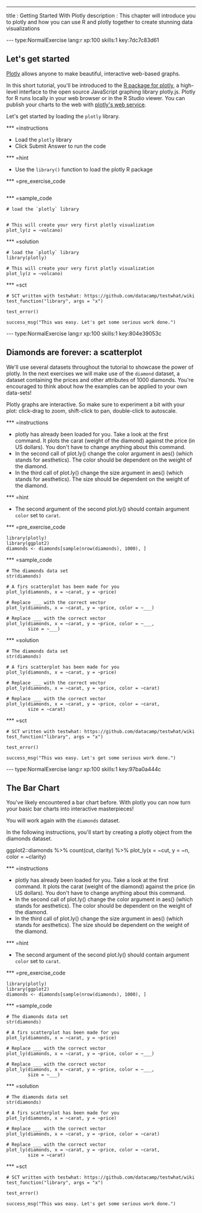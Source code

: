 ---
title       : Getting Started With Plotly
description : This chapter will introduce you to plotly and how you can use R and plotly together to create stunning data visualizations

--- type:NormalExercise lang:r xp:100 skills:1 key:7dc7c83d61
## Let's get started

[Plotly](https://plot.ly/) allows anyone to make beautiful, interactive web-based graphs. 

In this short tutorial, you'll be introduced to the [R package for plotly](https://www.rdocumentation.org/packages/plotly/versions/4.5.2?), a high-level interface to the open source JavaScript graphing library plotly.js. Plotly for R runs locally in your web browser or in the R Studio viewer. You can publish your charts to the web with [plotly's web service](https://plot.ly/r/getting-started).

Let's get started by loading the `plotly` library. 

*** =instructions
- Load the `plotly` library
- Click Submit Answer to run the code

*** =hint
- Use the `library()` function to load the plotly R package

*** =pre_exercise_code
```{r}

```

*** =sample_code
```{r}
# load the `plotly` library


# This will create your very first plotly visualization
plot_ly(z = ~volcano)

```

*** =solution
```{r}
# load the `plotly` library
library(plotly)

# This will create your very first plotly visualization
plot_ly(z = ~volcano)

```

*** =sct
```{r}
# SCT written with testwhat: https://github.com/datacamp/testwhat/wiki
test_function("library", args = "x")

test_error()

success_msg("This was easy. Let's get some serious work done.")
```

--- type:NormalExercise lang:r xp:100 skills:1 key:804e39053c
## Diamonds are forever: a scatterplot

We'll use several datasets throughout the tutorial to showcase the power of plotly. In the next exercises we will make use of the `diamond` dataset, a dataset containing the prices and other attributes of 1000 diamonds. You're encouraged to think about how the examples can be applied to your own data-sets!

Plotly graphs are interactive. So make sure to experiment a bit with your plot: click-drag to zoom, shift-click to pan, double-click to autoscale.

*** =instructions
- plotly has already been loaded for you. Take a look at the first command. It plots the carat (weight of the diamond) against the price (in US dollars). You don't have to change anything about this command.
- In the second call of plot.ly() change the color argument in aes() (which stands for aesthetics). The color should be dependent on the weight of the diamond.
- In the third call of plot.ly() change the size argument in aes() (which stands for aesthetics). The size should be dependent on the weight of the diamond.

*** =hint
- The second argument of the second plot.ly() should contain argument `color` set to `carat`. 

*** =pre_exercise_code
```{r}
library(plotly)
library(ggplot2)
diamonds <- diamonds[sample(nrow(diamonds), 1000), ]
```

*** =sample_code
```{r}
# The diamonds data set
str(diamonds)

# A firs scatterplot has been made for you
plot_ly(diamonds, x = ~carat, y = ~price)

# Replace ___ with the correct vector
plot_ly(diamonds, x = ~carat, y = ~price, color = ~___)
        
# Replace ___ with the correct vector
plot_ly(diamonds, x = ~carat, y = ~price, color = ~___,
        size = ~___)
```

*** =solution
```{r}
# The diamonds data set
str(diamonds)

# A firs scatterplot has been made for you
plot_ly(diamonds, x = ~carat, y = ~price)

# Replace ___ with the correct vector
plot_ly(diamonds, x = ~carat, y = ~price, color = ~carat)
        
# Replace ___ with the correct vector
plot_ly(diamonds, x = ~carat, y = ~price, color = ~carat,
        size = ~carat)
```

*** =sct
```{r}
# SCT written with testwhat: https://github.com/datacamp/testwhat/wiki
test_function("library", args = "x")

test_error()

success_msg("This was easy. Let's get some serious work done.")
```

--- type:NormalExercise lang:r xp:100 skills:1 key:97ba0a444c
## The Bar Chart

You've likely encountered a bar chart before. With plotly you can now turn your basic bar charts into interactive masterpieces!

You will work again with the `diamonds` dataset. 

In the following instructions, you'll start by creating a plotly object from the diamonds dataset. 



ggplot2::diamonds %>% count(cut, clarity) %>%
  plot_ly(x = ~cut, y = ~n, color = ~clarity)


*** =instructions
- plotly has already been loaded for you. Take a look at the first command. It plots the carat (weight of the diamond) against the price (in US dollars). You don't have to change anything about this command.
- In the second call of plot.ly() change the color argument in aes() (which stands for aesthetics). The color should be dependent on the weight of the diamond.
- In the third call of plot.ly() change the size argument in aes() (which stands for aesthetics). The size should be dependent on the weight of the diamond.

*** =hint
- The second argument of the second plot.ly() should contain argument `color` set to `carat`. 

*** =pre_exercise_code
```{r}
library(plotly)
library(ggplot2)
diamonds <- diamonds[sample(nrow(diamonds), 1000), ]
```

*** =sample_code
```{r}
# The diamonds data set
str(diamonds)

# A firs scatterplot has been made for you
plot_ly(diamonds, x = ~carat, y = ~price)

# Replace ___ with the correct vector
plot_ly(diamonds, x = ~carat, y = ~price, color = ~___)
        
# Replace ___ with the correct vector
plot_ly(diamonds, x = ~carat, y = ~price, color = ~___,
        size = ~___)
```

*** =solution
```{r}
# The diamonds data set
str(diamonds)

# A firs scatterplot has been made for you
plot_ly(diamonds, x = ~carat, y = ~price)

# Replace ___ with the correct vector
plot_ly(diamonds, x = ~carat, y = ~price, color = ~carat)
        
# Replace ___ with the correct vector
plot_ly(diamonds, x = ~carat, y = ~price, color = ~carat,
        size = ~carat)
```

*** =sct
```{r}
# SCT written with testwhat: https://github.com/datacamp/testwhat/wiki
test_function("library", args = "x")

test_error()

success_msg("This was easy. Let's get some serious work done.")
```
